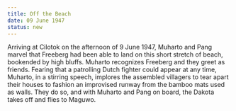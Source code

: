 ```yaml
---
title: Off the Beach
date: 09 June 1947 
status: new
---
```


Arriving at Cilotok on the afternoon of 9 June 1947, Muharto and Pang
marvel that Freeberg had been able to land on this short stretch of
beach, bookended by high bluffs. Muharto recognizes Freeberg and they
greet as friends. Fearing that a patrolling Dutch fighter could appear
at any time, Muharto, in a stirring speech, implores the assembled
villagers to tear apart their houses to fashion an improvised runway
from the bamboo mats used as walls. They do so, and with Muharto and
Pang on board, the Dakota takes off and flies to Maguwo.
